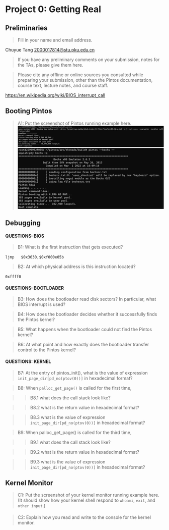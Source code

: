 # Project 0: Getting Real

## Preliminaries

>Fill in your name and email address.

Chuyue Tang <2000017814@stu.pku.edu.cn>

>If you have any preliminary comments on your submission, notes for the TAs, please give them here.



>Please cite any offline or online sources you consulted while preparing your submission, other than the Pintos documentation, course text, lecture notes, and course staff.

https://en.wikipedia.org/wiki/BIOS_interrupt_call

## Booting Pintos

>A1: Put the screenshot of Pintos running example here.
![booting of Pintos in QEMU](boot_qemu.png)
![booting of Pintos in Bochs](boot_bochs.png)

## Debugging

#### QUESTIONS: BIOS 

>B1: What is the first instruction that gets executed?

`ljmp   $0x3630,$0xf000e05b`

>B2: At which physical address is this instruction located?

`0xffff0`


#### QUESTIONS: BOOTLOADER

>B3: How does the bootloader read disk sectors? In particular, what BIOS interrupt is used?



>B4: How does the bootloader decides whether it successfully finds the Pintos kernel?



>B5: What happens when the bootloader could not find the Pintos kernel?



>B6: At what point and how exactly does the bootloader transfer control to the Pintos kernel?



#### QUESTIONS: KERNEL

>B7: At the entry of pintos_init(), what is the value of expression `init_page_dir[pd_no(ptov(0))]` in hexadecimal format?



>B8: When `palloc_get_page()` is called for the first time,

>> B8.1 what does the call stack look like?
>>
>> 

>> B8.2 what is the return value in hexadecimal format?
>>
>> 

>> B8.3 what is the value of expression `init_page_dir[pd_no(ptov(0))]` in hexadecimal format?
>>
>> 



>B9: When palloc_get_page() is called for the third time,

>> B9.1 what does the call stack look like?
>>
>> 

>> B9.2 what is the return value in hexadecimal format?
>>
>> 

>> B9.3 what is the value of expression `init_page_dir[pd_no(ptov(0))]` in hexadecimal format?
>>
>> 



## Kernel Monitor

>C1: Put the screenshot of your kernel monitor running example here. (It should show how your kernel shell respond to `whoami`, `exit`, and `other input`.)

#### 

>C2: Explain how you read and write to the console for the kernel monitor.
